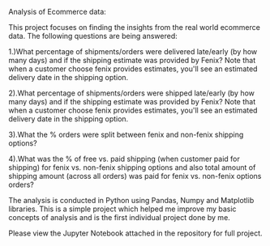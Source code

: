 Analysis of Ecommerce data:

This project focuses on finding the insights from the real world ecommerce data. The following questions are being answered:

1.)What percentage of shipments/orders were delivered late/early (by how many days) and if the shipping estimate was provided by Fenix? Note that when a customer choose fenix provides estimates, you'll see an estimated delivery date in the shipping option.

2).What percentage of shipments/orders were shipped late/early (by how many days) and if the shipping estimate was provided by Fenix? Note that when a customer choose fenix provides estimates, you'll see an estimated delivery date in the shipping option.

3).What the % orders were split between fenix and non-fenix shipping options?

4).What was the % of free vs. paid shipping (when customer paid for shipping) for fenix vs. non-fenix shipping options and also total amount of shipping amount (across all orders) was paid for fenix vs. non-fenix options orders?

The analysis is conducted in Python using Pandas, Numpy and Matplotlib libraries. This is a simple project which helped me improve my basic concepts of analysis and is the first individual project done by me.

Please view the Jupyter Notebook attached in the repository for full project.
